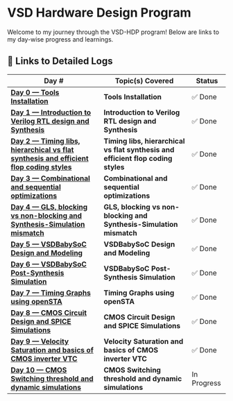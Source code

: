 # VSD Hardware Design Program

Welcome to my journey through the VSD-HDP program! Below are links to my day-wise progress and learnings.

## 🔽 Links to Detailed Logs

| Day # | Topic(s) Covered | Status |
|---|---|---|
| [**Day 0 — Tools Installation**](Day0/README.md) | **Tools Installation** | ✅ Done |
| [**Day 1 — Introduction to Verilog RTL design and Synthesis**](Day1/README.md) | **Introduction to Verilog RTL design and Synthesis** | ✅ Done |
| [**Day 2 — Timing libs, hierarchical vs flat synthesis and efficient flop coding styles**](Day2/README.md) | **Timing libs, hierarchical vs flat synthesis and efficient flop coding styles** | ✅ Done |
| [**Day 3 — Combinational and sequential optimizations**](Day3/README.md) | **Combinational and sequential optimizations** | ✅ Done |
| [**Day 4 — GLS, blocking vs non-blocking and Synthesis-Simulation mismatch**](Day4/README.md) | **GLS, blocking vs non-blocking and Synthesis-Simulation mismatch** | ✅ Done |
| [**Day 5 — VSDBabySoC Design and Modeling**](Day5/README.md) | **VSDBabySoC Design and Modeling** | ✅ Done |
| [**Day 6 — VSDBabySoC Post-Synthesis Simulation**](Day6/README.md) | **VSDBabySoC Post-Synthesis Simulation** | ✅ Done |
| [**Day 7 — Timing Graphs using openSTA**](Day7/README.md) | **Timing Graphs using openSTA** | ✅ Done |
| [**Day 8 — CMOS Circuit Design and SPICE Simulations**](Day8/README.md) | **CMOS Circuit Design and SPICE Simulations** | ✅ Done |
| [**Day 9 — Velocity Saturation and basics of CMOS inverter VTC**](Day9/README.md) | **Velocity Saturation and basics of CMOS inverter VTC** | ✅ Done |
| [**Day 10 — CMOS Switching threshold and dynamic simulations**](Day10/README.md) | **CMOS Switching threshold and dynamic simulations** |  In Progress |
